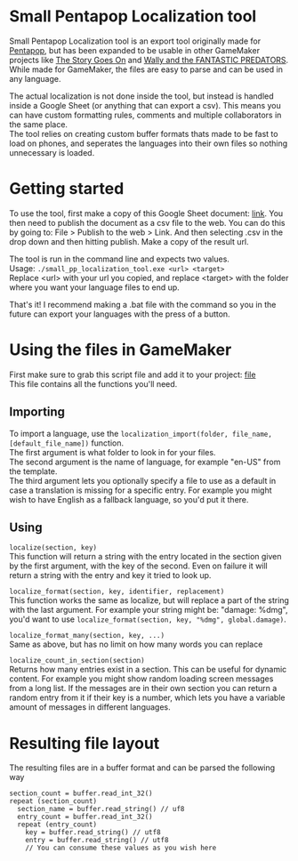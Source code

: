 # Small Pentapop Localization tool
Small Pentapop Localization tool is an export tool originally made for [Pentapop](https://play.google.com/store/apps/details?id=com.AntonBergaker.Pentapop), but has been expanded to be usable in other GameMaker projects like [The Story Goes On](https://store.steampowered.com/app/369560/The_Story_Goes_On/) and [Wally and the FANTASTIC PREDATORS](https://store.steampowered.com/app/1077450/Wally_and_the_FANTASTIC_PREDATORS/). While made for GameMaker, the files are easy to parse and can be used in any language.

The actual localization is not done inside the tool, but instead is handled inside a Google Sheet (or anything that can export a csv). This means you can have custom formatting rules, comments and multiple collaborators in the same place.  
The tool relies on creating custom buffer formats thats made to be fast to load on phones, and seperates the languages into their own files so nothing unnecessary is loaded.

# Getting started
To use the tool, first make a copy of this Google Sheet document: [link](https://docs.google.com/spreadsheets/d/1DduV7bqzB3jAvBhMyimEUDVvGc78UI2iymK1-B5dEHA/edit?usp=sharing). You then need to publish the document as a csv file to the web. You can do this by going to: File > Publish to the web > Link. And then selecting .csv in the drop down and then hitting publish. Make a copy of the result url.

The tool is run in the command line and expects two values.  
Usage: `./small_pp_localization_tool.exe <url> <target>`  
Replace \<url\> with your url you copied, and replace \<target\> with the folder where you want your language files to end up.

That's it! I recommend making a .bat file with the command so you in the future can export your languages with the press of a button.

# Using the files in GameMaker
First make sure to grab this script file and add it to your project: [file](https://github.com/AntonBergaker/small_pp_localization_tool/blob/master/Examples/GameMakerExample/scripts/localization/localization.gml)  
This file contains all the functions you'll need.

## Importing
To import a language, use the `localization_import(folder, file_name, [default_file_name])` function.  
The first argument is what folder to look in for your files.  
The second argument is the name of language, for example "en-US" from the template.  
The third argument lets you optionally specify a file to use as a default in case a translation is missing for a specific entry. For example you might wish to have English as a fallback language, so you'd put it there.

## Using
`localize(section, key)`  
This function will return a string with the entry located in the section given by the first argument, with the key of the second. Even on failure it will return a string with the entry and key it tried to look up.

`localize_format(section, key, identifier, replacement)`  
This function works the same as localize, but will replace a part of the string with the last argument. For example your string might be: "damage: %dmg", you'd want to use `localize_format(section, key, "%dmg", global.damage)`.

`localize_format_many(section, key, ...)`  
Same as above, but has no limit on how many words you can replace

`localize_count_in_section(section)`  
Returns how many entries exist in a section. This can be useful for dynamic content. For example you might show random loading screen messages from a long list. If the messages are in their own section you can return a random entry from it if their key is a number, which lets you have a variable amount of messages in different languages. 

# Resulting file layout
The resulting files are in a buffer format and can be parsed the following way
```
section_count = buffer.read_int_32() 
repeat (section_count)
  section_name = buffer.read_string() // uf8
  entry_count = buffer.read_int_32()
  repeat (entry_count)
    key = buffer.read_string() // utf8
    entry = buffer.read_string() // utf8
    // You can consume these values as you wish here
```

